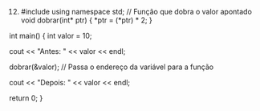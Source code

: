 12. #include using namespace std;
// Função que dobra o valor apontado void dobrar(int* ptr) { *ptr = (*ptr) * 2; }

int main() { int valor = 10;

cout << "Antes: " << valor << endl;

dobrar(&valor);  // Passa o endereço da variável para a função

cout << "Depois: " << valor << endl;

return 0;
}
